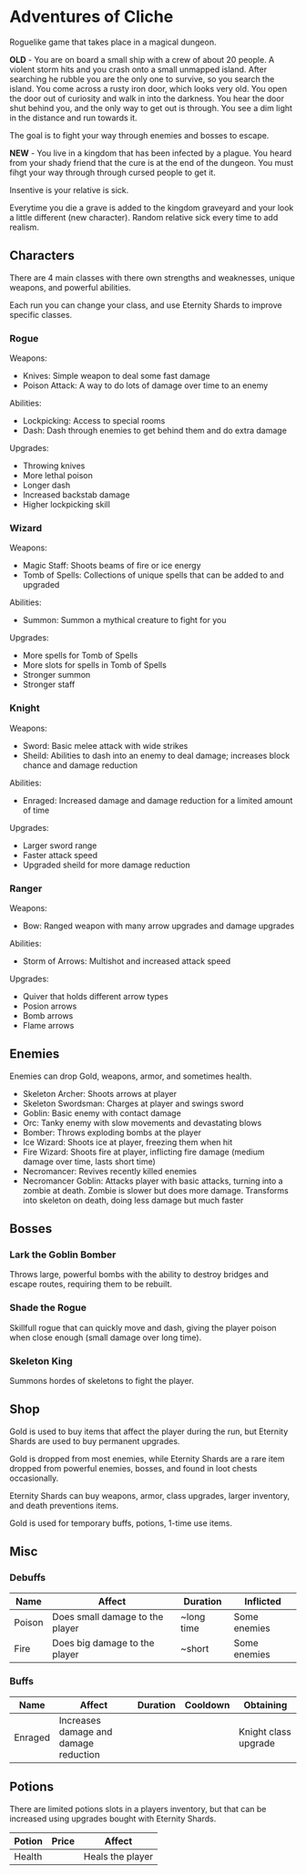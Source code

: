 # Adventures of Cliche

Roguelike game that takes place in a magical dungeon.

**OLD** - You are on board a small ship with a crew of about 20 people. A violent storm hits and you crash onto a small unmapped island. After searching he rubble you are the only one to survive, so you search the island. You come across a rusty iron door, which looks very old. You open the door out of curiosity and walk in into the darkness. You hear the door shut behind you, and the only way to get out is through. You see a dim light in the distance and run towards it.

The goal is to fight your way through enemies and bosses to escape.

**NEW** - You live in a kingdom that has been infected by a plague. You heard from your shady friend that the cure is at the end of the dungeon. You must fihgt your way through through cursed people to get it.

Insentive is your relative is sick.

Everytime you die a grave is added to the kingdom graveyard and your look a little different (new character). Random relative sick every time to add realism.

## Characters

There are 4 main classes with there own strengths and weaknesses, unique weapons, and powerful abilities.

Each run you can change your class, and use Eternity Shards to improve specific classes.

### Rogue

Weapons:

- Knives: Simple weapon to deal some fast damage
- Poison Attack: A way to do lots of damage over time to an enemy

Abilities:

- Lockpicking: Access to special rooms
- Dash: Dash through enemies to get behind them and do extra damage

Upgrades:

- Throwing knives
- More lethal poison
- Longer dash
- Increased backstab damage
- Higher lockpicking skill

### Wizard

Weapons:

- Magic Staff: Shoots beams of fire or ice energy
- Tomb of Spells: Collections of unique spells that can be added to and upgraded

Abilities:

- Summon: Summon a mythical creature to fight for you

Upgrades:

- More spells for Tomb of Spells
- More slots for spells in Tomb of Spells
- Stronger summon
- Stronger staff

### Knight

Weapons:

- Sword: Basic melee attack with wide strikes
- Sheild: Abilities to dash into an enemy to deal damage; increases block chance and damage reduction

Abilities:

- Enraged: Increased damage and damage reduction for a limited amount of time

Upgrades:

- Larger sword range
- Faster attack speed
- Upgraded sheild for more damage reduction

### Ranger

Weapons:

- Bow: Ranged weapon with many arrow upgrades and damage upgrades

Abilities:

- Storm of Arrows: Multishot and increased attack speed

Upgrades:

- Quiver that holds different arrow types
- Posion arrows
- Bomb arrows
- Flame arrows

## Enemies

Enemies can drop Gold, weapons, armor, and sometimes health.

- Skeleton Archer: Shoots arrows at player
- Skeleton Swordsman: Charges at player and swings sword
- Goblin: Basic enemy with contact damage
- Orc: Tanky enemy with slow movements and devastating blows
- Bomber: Throws exploding bombs at the player
- Ice Wizard: Shoots ice at player, freezing them when hit
- Fire Wizard: Shoots fire at player, inflicting fire damage (medium damage over time, lasts short time)
- Necromancer: Revives recently killed enemies
- Necromancer Goblin: Attacks player with basic attacks, turning into a zombie at death. Zombie is slower but does more damage. Transforms into skeleton on death, doing less damage but much faster

## Bosses

### Lark the Goblin Bomber

Throws large, powerful bombs with the ability to destroy bridges and escape routes, requiring them to be rebuilt.

### Shade the Rogue

Skillfull rogue that can quickly move and dash, giving the player poison when close enough (small damage over long time).

### Skeleton King

Summons hordes of skeletons to fight the player.

## Shop

Gold is used to buy items that affect the player during the run, but Eternity Shards are used to buy permanent upgrades.

Gold is dropped from most enemies, while Eternity Shards are a rare item dropped from powerful enemies, bosses, and found in loot chests occasionally.

Eternity Shards can buy weapons, armor, class upgrades, larger inventory, and death preventions items.

Gold is used for temporary buffs, potions, 1-time use items.

## Misc

### Debuffs

| Name | Affect | Duration | Inflicted |
|-|-|-|-|
| Poison | Does small damage to the player | ~long time | Some enemies |
| Fire | Does big damage to the player | ~short | Some enemies |

### Buffs

| Name | Affect | Duration | Cooldown | Obtaining |
|-|-|-|-|-|
| Enraged | Increases damage and damage reduction | | | Knight class upgrade |

## Potions

There are limited potions slots in a players inventory, but that can be increased using upgrades bought with Eternity Shards.

| Potion | Price | Affect |
|-|-|-|
| Health | | Heals the player |
